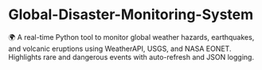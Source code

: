 # Global-Disaster-Monitoring-System
🌍 A real-time Python tool to monitor global weather hazards, earthquakes, and volcanic eruptions using WeatherAPI, USGS, and NASA EONET. Highlights rare and dangerous events with auto-refresh and JSON logging.
